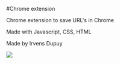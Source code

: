 #Chrome extension 

Chrome extension to save URL's in Chrome 


Made with Javascript, CSS, HTML

Made by Irvens Dupuy 


![](trax.gif)
